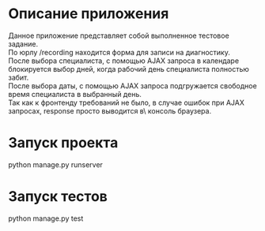 # Описание приложения
Данное приложение представляет собой выполненное тестовое задание.\
По юрлу /recording находится форма для записи на диагностику.\
После выбора специалиста, с помощью AJAX запроса в календаре блокируется выбор дней, когда рабочий день специалиста полностью забит.\
После выбора даты, с помощью AJAX запроса подгружается свободное время специалиста в выбранный день.\
Так как к фронтенду требований не было, в случае ошибок при AJAX запросах, response просто выводится в\ консоль браузера.

# Запуск проекта
python manage.py runserver
# Запуск тестов
python manage.py test
